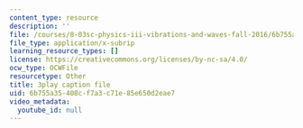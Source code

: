 ```yaml
---
content_type: resource
description: ''
file: /courses/8-03sc-physics-iii-vibrations-and-waves-fall-2016/6b755a35408cf7a3c71e85e650d2eae7_sBKHUPDUI1o.srt
file_type: application/x-subrip
learning_resource_types: []
license: https://creativecommons.org/licenses/by-nc-sa/4.0/
ocw_type: OCWFile
resourcetype: Other
title: 3play caption file
uid: 6b755a35-408c-f7a3-c71e-85e650d2eae7
video_metadata:
  youtube_id: null
---
```

